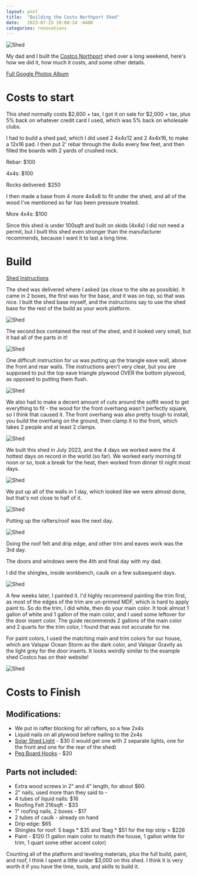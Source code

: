 ```yaml
---
layout: post
title:  "Building the Costo Northport Shed"
date:   2023-07-25 10:00:14 -0400
categories: renovations
---
```


![Shed](/images/shed/5.jpg)

My dad and I built the [Costco Northport](https://www.costco.com/northport-wood-storage-shed---do-it-yourself-assembly.product.4000051398.html) shed over a long weekend, here's how we did it, how much it costs, and some other details. 

[Full Google Photos Album](https://photos.app.goo.gl/Qv9BwJ5rraUtgQgA6)

# Costs to start
This shed normally costs $2,600 + tax, I got it on sale for $2,000 + tax, plus 5% back on whatever credit card I used, which was 5% back on wholesale clubs. 

I had to build a shed pad, which I did used 2 4x4x12 and 2 4x4x16, to make a 12x16 pad. I then put 2' rebar through the 4x4s every few feet, and then filled the boards with 2 yards of crushed rock. 

Rebar: $100

4x4s: $100

Rocks delivered: $250

I then made a base from 4 more 4x4x8 to fit under the shed, and all of the wood I've mentioned so far has been pressure treated. 

More 4x4s: $100

Since this shed is under 100sqft and built on skids (4x4s) I did not need a permit, but I built this shed even stronger than the manufacturer recommends, because I want it to last a long time. 

# Build 
[Shed Instructions](https://content.syndigo.com/asset/914492b1-a5ec-4edf-b7c4-27cd03a2d938/original.pdf)

The shed was delivered where I asked (as close to the site as possible). It came in 2 boxes, the first was for the base, and it was on top, so that was nice. I built the shed base myself, and the instructions say to use the shed base for the rest of the build as your work platform. 

![Shed](/images/shed/base.jpeg)

The second box contained the rest of the shed, and it looked very small, but it had all of the parts in it! 

![Shed](/images/shed/roof.jpg)

One difficult instruction for us was putting up the triangle eave wall, above the front and rear walls. The instructions aren't very clear, but you are supposed to put the top eave triangle plywood OVER the bottom plywood, as opposed to putting them flush. 

![Shed](/images/shed/1.jpg)

We also had to make a decent amount of cuts around the soffit wood to get everything to fit - the wood for the front overhang wasn't perfectly square, so I think that caused it. The front overhang was also pretty tough to install, you build the overhang on the ground, then clamp it to the front, which takes 2 people and at least 2 clamps. 

![Shed](/images/shed/2.jpg)

We built this shed in July 2023, and the 4 days we worked were the 4 hottest days on record in the world (so far). We worked early morning til noon or so, took a break for the heat, then worked from dinner til night most days. 

![Shed](/images/shed/3.jpg)

We put up all of the walls in 1 day, which looked like we were almost done, but that's not close to half of it.

![Shed](/images/shed/4.jpg)

Putting up the rafters/roof was the next day. 

![Shed](/images/shed/roof2.jpg)

Doing the roof felt and drip edge, and other trim and eaves work was the 3rd day. 

The doors and windows were the 4th and final day with my dad. 

I did the shingles, inside workbench, caulk on a few subsequent days. 

![Shed](/images/shed/5.jpg)

A few weeks later, I painted it. I'd highly recommend painting the trim first, as most of the edges of the trim are un-primed MDF, which is hard to apply paint to. So do the trim, I did white, then do your main color. It took almost 1 gallon of white and 1 gallon of the main color, and I used some leftover for the door insert color. The guide recommends 2 gallons of the main color and 2 quarts for the trim color, I found that was not accurate for me. 

For paint colors, I used the matching main and trim colors for our house, which are Valspar Ocean Storm as the dark color, and  Valspar Gravity as the light grey for the door inserts. It looks weirdly similar to the example shed Costco has on their website!

![Shed](/images/shed/costco.jpg)

# Costs to Finish
## Modifications:
* We put in rafter blocking for all rafters, so a few 2x4s
* Liquid nails on all plywood before nailing to the 2x4s
* [Solar Shed Light](https://amzn.to/3rnp6iP) - $30 (I would get one with 2 separate lights, one for the front and one for the rear of the shed)
* [Peg Board Hooks](https://amzn.to/44xm7T4) - $20

## Parts not included:
* Extra wood screws in 2" and 4" length, for about $60.
* 2" nails, used more than they said to - 
* 4 tubes of liquid nails: $16
* Roofing Felt 216sqft - $33
* 1" roofing nails, 2 boxes - $17
* 2 tubes of caulk - already on hand
* Drip edge: $65
* Shingles for roof: 5 bags * $35 and 1bag  * $51 for the top strip = $226
* Paint - $120 (1 gallon main color to match the house, 1 gallon white for trim, 1 quart some other accent color)

Counting all of the platform and leveling materials, plus the full build, paint, and roof, I think I spent a little under $3,000 on this shed. I think it is very worth it if you have the time, tools, and skills to build it. 